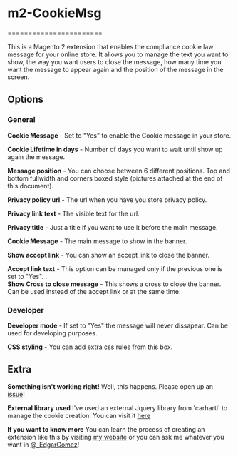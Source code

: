 # m2-CookieMsg
=======================

<!---%=description%-->

This is a Magento 2 extension that enables the compliance cookie law message for your online store. It allows you to manage the text you want to show, the way you want users to close the message, how many time you want the message to appear again and the position of the message in the screen.

<!---%=docrest%-->

## Options

### General ###

**Cookie Message** - Set to "Yes" to enable the Cookie message in your store.

**Cookie Lifetime in days** - Number of days you want to wait until show up again the message.

**Message position** - You can choose between 6 different positions. Top and bottom fullwidth and corners boxed style (pictures attached at the end of this document).

**Privacy policy url** - The url when you have you store privacy policy.

**Privacy link text** - The visible text for the url.

**Privacy title** - Just a title if you want to use it before the main message.  

**Cookie Message** - The main message to show in the banner.

**Show accept link** - You can show an accept link to close the banner.

**Accept link text** - This option can be managed only if the previous one is set to "Yes". .      
**Show Cross to close message** - This shows a cross to close the banner. Can be used instead of the accept link or at the same time. 

### Developer ###

**Developer mode** - If set to "Yes" the message will never dissapear. Can be used for developing purposes.

**CSS styling** - You can add extra css rules from this box.


## Extra

**Something isn't working right!**
Well, this happens. Please open up an [issue](https://github.com/EdgarGomez/m2-CookieMsg/issues)!

**External library used**
I've used an external Jquery library from 'carhartl' to manage the cookie creation. You can visit it [here](https://github.com/carhartl/jquery-cookie)

**If you want to know more**
You can learn the process of creating an extension like this by visiting [my website](http://edgargomez.es) or you can ask me whatever you want in [@_EdgarGomez](https://twitter.com/_EdgarGomez)!
